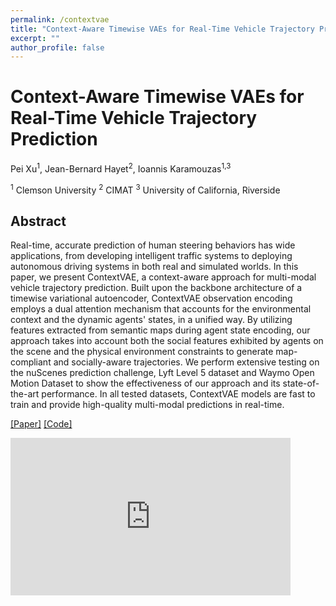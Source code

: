 ```yaml
---
permalink: /contextvae
title: "Context-Aware Timewise VAEs for Real-Time Vehicle Trajectory Prediction"
excerpt: ""
author_profile: false
--- 
```



# Context-Aware Timewise VAEs for Real-Time Vehicle Trajectory Prediction
Pei Xu<sup>1</sup>, Jean-Bernard Hayet<sup>2</sup>, Ioannis Karamouzas<sup>1,3</sup>

<sup>1</sup> Clemson University <sup>2</sup> CIMAT <sup>3</sup> University of California, Riverside


## Abstract
Real-time, accurate prediction of human steering behaviors has wide applications, from developing intelligent traffic systems to deploying autonomous driving systems in both real and simulated worlds. In this paper, we present ContextVAE, a context-aware approach for multi-modal vehicle trajectory prediction. Built upon the backbone architecture of a timewise variational autoencoder, ContextVAE observation encoding employs a dual attention mechanism that accounts for the environmental context and the dynamic agents' states, in a unified way. By utilizing features extracted from semantic maps during agent state encoding, our approach takes into account both the social features exhibited by agents on the scene and the physical environment constraints to generate map-compliant and socially-aware trajectories. We perform extensive testing on the nuScenes prediction challenge, Lyft Level 5 dataset and Waymo Open Motion Dataset to show the effectiveness of our approach and its state-of-the-art performance. In all tested datasets, ContextVAE models are fast to train and provide high-quality multi-modal predictions in real-time.


[[Paper]](https://arxiv.org/abs/2302.10873) [[Code]](https://github.com/xupei0610/contextvae)


<iframe width="448" height="252" src="https://www.youtube.com/embed/wg6laeYpnW8" title="YouTube video player" frameborder="0" allow="accelerometer; autoplay; clipboard-write; encrypted-media; gyroscope; picture-in-picture; web-share" allowfullscreen></iframe>

